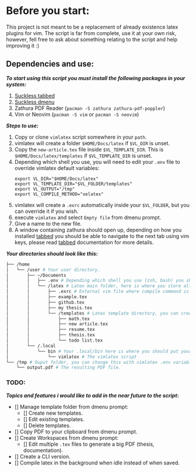 # Before you start: #
This project is not meant to be a replacement of already existence latex plugins for vim. The script is far from complete, use it at your own risk, however, fell free to ask about something relating to the script and help improving it :)

## Dependencies and use: ##
__*To start using this script you must install the following packages in your system:*__
1. [Suckless tabbed](https://tools.suckless.org/tabbed/)
2. [Suckless dmenu](https://tools.suckless.org/dmenu/)
3. Zathura PDF Reader (`pacman -S zathura zathura-pdf-poppler`)
4. Vim or Neovim (`pacman -S vim` or `pacman -S neovim`)

__*Steps to use:*__
1. Copy or clone `vimlatex` script somewhere in your `path`.
2. vimlatex will create a folder `$HOME/Docs/latex` if `$VL_DIR` is unset.
3. Copy the `new-article.tex` file inside `$VL_TEMPLATE_DIR`. This is `$HOME/Docs/latex/templates` if `$VL_TEMPLATE_DIR` is unset.
4. Depending which shell you use, you will need to edit your `.env` file to override vimlatex default variables:
	```shell
	export VL_DIR="$HOME/Docs/latex"
	export VL_TEMPLATE_DIR="$VL_FOLDER/templates"
	export VL_OUTPUT="/tmp"
	export VL_COMPILE_METHOD="xelatex"
	```
4. vimlatex will create a `.exrc` automatically inside your `$VL_FOLDER`, but you can override it if you wish.
5. execute `vimlatex` and select `Empty file` from dmenu prompt.
6. Give a name to the new file.
7. A window containing zathura should open up, depending on how you installed [tabbed](https://tools.suckless.org/tabbed/) you should be able to navigate to the next tab using vim keys, please read [tabbed](https://tools.suckless.org/tabbed) documentation for more details.

__*Your directories should look like this:*__
```graphql
├── /home
│   └── /user # Your user directory.
│       ├── ~/Documents
│       │   ├── .env # Depending which shell you use (zsh, bash) you should modify your own (.zshenv, .bashrc)
│       │   └── /latex # Latex main folder, here is where you store all you .tex files
│       │       ├── .exrc # External vim file where compile command is stored.
│       │       ├── example.tex
│       │       ├── github.tex
│       │       ├── my thesis.tex
│       │       └── /templates # Latex template directory, you can create many templates as you need.
│       │           ├── math.tex
│       │           ├── new article.tex
│       │           ├── resume.tex
│       │           ├── thesis.tex
│       │           └── todo list.tex
│       └── /.local
│           └── bin # Your .local/bin here is where you should put your own scripts.
│               └── vimlatex # The vimlatex script
└── /tmp # Ouput folder, you can change this with vimlatex .env variables
    └── output.pdf # The resulting PDF file.
```

### TODO: ###
__*Topics and features i would like to add in the near future to the script*:__
- [] Manage template folder from dmenu prompt:
	- [] Create new templates.
	- [] Edit existing templates.
	- [] Delete templates.
- [] Copy PDF to your clipboard from dmenu prompt.
- [] Create Workspaces from dmenu prompt:
	- [] Edit multiple `.tex` files to generate a big PDF (thesis, documentation).
- [] Create a CLI version.
- [] Compile latex in the background when idle instead of when saved.
